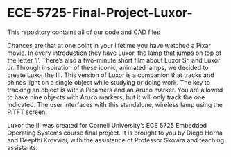 # ECE-5725-Final-Project-Luxor-
This repository contains all of our code and CAD files

Chances are that at one point in your lifetime you have watched a Pixar movie. In every introduction they have Luxor, the lamp that jumps on top of the letter ‘i’. There’s also a two-minute short film about Luxor Sr. and Luxor Jr. Through inspiration of these iconic, animated lamps, we decided to create Luxor the III. This version of Luxor is a companion that tracks and shines light on a single object while studying or doing work. The key to tracking an object is with a Picamera and an Aruco marker.  You are allowed to have nine objects with Aruco markers, but it will only track the one indicated. The user interfaces with this standalone, wireless lamp using the PiTFT screen. 

Luxor the III was created for Cornell University’s ECE 5725 Embedded Operating Systems course final project. It is brought to you by Diego Horna and Deepthi Krovvidi, with the assistance of Professor Skovira and teaching assistants. 
